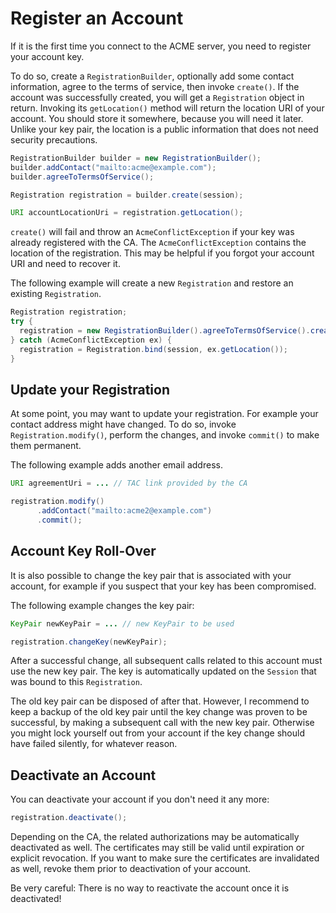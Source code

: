 # Register an Account

If it is the first time you connect to the ACME server, you need to register your account key.

To do so, create a `RegistrationBuilder`, optionally add some contact information, agree to the terms of service, then invoke `create()`. If the account was successfully created, you will get a `Registration` object in return. Invoking its `getLocation()` method will return the location URI of your account. You should store it somewhere, because you will need it later. Unlike your key pair, the location is a public information that does not need security precautions.

```java
RegistrationBuilder builder = new RegistrationBuilder();
builder.addContact("mailto:acme@example.com");
builder.agreeToTermsOfService();

Registration registration = builder.create(session);

URI accountLocationUri = registration.getLocation();
```

`create()` will fail and throw an `AcmeConflictException` if your key was already registered with the CA. The `AcmeConflictException` contains the location of the registration. This may be helpful if you forgot your account URI and need to recover it.

The following example will create a new `Registration` and restore an existing `Registration`.

```java
Registration registration;
try {
  registration = new RegistrationBuilder().agreeToTermsOfService().create(session);
} catch (AcmeConflictException ex) {
  registration = Registration.bind(session, ex.getLocation());
}
```

## Update your Registration

At some point, you may want to update your registration. For example your contact address might have changed. To do so, invoke `Registration.modify()`, perform the changes, and invoke `commit()` to make them permanent.

The following example adds another email address.

```java
URI agreementUri = ... // TAC link provided by the CA

registration.modify()
      .addContact("mailto:acme2@example.com")
      .commit();
```

## Account Key Roll-Over

It is also possible to change the key pair that is associated with your account, for example if you suspect that your key has been compromised.

The following example changes the key pair:

```java
KeyPair newKeyPair = ... // new KeyPair to be used

registration.changeKey(newKeyPair);
```

After a successful change, all subsequent calls related to this account must use the new key pair. The key is automatically updated on the `Session` that was bound to this `Registration`.

The old key pair can be disposed of after that. However, I recommend to keep a backup of the old key pair until the key change was proven to be successful, by making a subsequent call with the new key pair. Otherwise you might lock yourself out from your account if the key change should have failed silently, for whatever reason.

## Deactivate an Account

You can deactivate your account if you don't need it any more:

```java
registration.deactivate();
```

Depending on the CA, the related authorizations may be automatically deactivated as well. The certificates may still be valid until expiration or explicit revocation. If you want to make sure the certificates are invalidated as well, revoke them prior to deactivation of your account.

Be very careful: There is no way to reactivate the account once it is deactivated!
